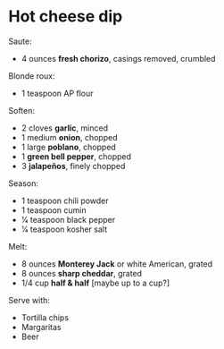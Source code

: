 Hot cheese dip
==============

Saute:

- 4 ounces **fresh chorizo**, casings removed, crumbled

Blonde roux:

- 1 teaspoon AP flour

Soften:

- 2 cloves **garlic**, minced
- 1 medium **onion**, chopped
- 1 large **poblano**, chopped
- 1 **green bell pepper**, chopped
- 3 **jalapeños**, finely chopped

Season:

- 1 teaspoon chili powder
- 1 teaspoon cumin
- 1⁄4 teaspoon black pepper
- 1⁄4 teaspoon kosher salt

Melt:

- 8 ounces **Monterey Jack** or white American, grated
- 8 ounces **sharp cheddar**, grated
- 1/4 cup **half & half** [maybe up to a cup?]

Serve with:

- Tortilla chips
- Margaritas
- Beer
